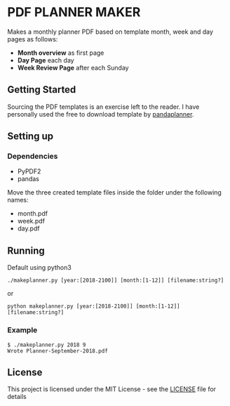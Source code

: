 # PDF PLANNER MAKER

Makes a monthly planner PDF based on template month, week and day pages as follows:
* **Month overview** as first page
* **Day Page** each day
* **Week Review Page** after each Sunday

## Getting Started

Sourcing the PDF templates is an exercise left to the reader. I have personally used the free to download template by [pandaplanner](https://pandaplanner.com/).

## Setting up

### Dependencies
* PyPDF2
* pandas

Move the three created template files inside the folder under the following names:
* month.pdf
* week.pdf
* day.pdf

## Running

Default using python3

`./makeplanner.py [year:[2018-2100]] [month:[1-12]] [filename:string?]`

or

`python makeplanner.py [year:[2018-2100]] [month:[1-12]] [filename:string?]`

### Example

```
$ ./makeplanner.py 2018 9
Wrote Planner-September-2018.pdf
```

## License

This project is licensed under the MIT License - see the [LICENSE](LICENSE) file for details
